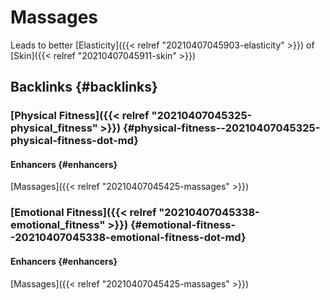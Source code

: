 # Massages


Leads to better [Elasticity]({{< relref "20210407045903-elasticity" >}}) of [Skin]({{< relref "20210407045911-skin" >}})


## Backlinks {#backlinks}


### [Physical Fitness]({{< relref "20210407045325-physical_fitness" >}}) {#physical-fitness--20210407045325-physical-fitness-dot-md}


#### Enhancers {#enhancers}

[Massages]({{< relref "20210407045425-massages" >}})


### [Emotional Fitness]({{< relref "20210407045338-emotional_fitness" >}}) {#emotional-fitness--20210407045338-emotional-fitness-dot-md}


#### Enhancers {#enhancers}

[Massages]({{< relref "20210407045425-massages" >}})

